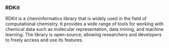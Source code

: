 ### RDKit
RDKit is a cheminformatics library that is widely used in the field of computational chemistry. It provides a wide range of tools for working with chemical data such as molecular representation, data mining, and machine learning. The library is open-source, allowing researchers and developers to freely access and use its features.

